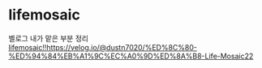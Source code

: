 # lifemosaic

벨로그 내가 맡은 부분 정리
[lifemosaic!!](https://velog.io/@dustn7020/%ED%8C%80-%ED%94%84%EB%A1%9C%EC%A0%9D%ED%8A%B8-Life-Mosaic22)https://velog.io/@dustn7020/%ED%8C%80-%ED%94%84%EB%A1%9C%EC%A0%9D%ED%8A%B8-Life-Mosaic22
